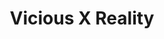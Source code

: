 ---
layout:    post
category:  photos
title:     Vicious X Reality
location:  Bielsko-Biała
thumb:     https://s3.eu-central-1.amazonaws.com/keepthismoment/11.03.2017.viciousxreality/IMG_2718.jpg
width:     990
sets:
           - band_name: Vicious X Reality
             photos:
               - https://s3.eu-central-1.amazonaws.com/keepthismoment/11.03.2017.viciousxreality/IMG_2718.jpg
               - https://s3.eu-central-1.amazonaws.com/keepthismoment/11.03.2017.viciousxreality/IMG_2737.jpg
               - https://s3.eu-central-1.amazonaws.com/keepthismoment/11.03.2017.viciousxreality/IMG_2727.jpg
               - https://s3.eu-central-1.amazonaws.com/keepthismoment/11.03.2017.viciousxreality/IMG_2725.jpg
               - https://s3.eu-central-1.amazonaws.com/keepthismoment/11.03.2017.viciousxreality/IMG_2733.jpg
               - https://s3.eu-central-1.amazonaws.com/keepthismoment/11.03.2017.viciousxreality/IMG_2730.jpg
               - https://s3.eu-central-1.amazonaws.com/keepthismoment/11.03.2017.viciousxreality/IMG_2728.jpg
               - https://s3.eu-central-1.amazonaws.com/keepthismoment/11.03.2017.viciousxreality/IMG_2731.jpg
               - https://s3.eu-central-1.amazonaws.com/keepthismoment/11.03.2017.viciousxreality/IMG_2738.jpg
               - https://s3.eu-central-1.amazonaws.com/keepthismoment/11.03.2017.viciousxreality/IMG_2734.jpg
               - https://s3.eu-central-1.amazonaws.com/keepthismoment/11.03.2017.viciousxreality/IMG_2740.jpg
               - https://s3.eu-central-1.amazonaws.com/keepthismoment/11.03.2017.viciousxreality/IMG_2726.jpg
               - https://s3.eu-central-1.amazonaws.com/keepthismoment/11.03.2017.viciousxreality/IMG_2742.jpg
               - https://s3.eu-central-1.amazonaws.com/keepthismoment/11.03.2017.viciousxreality/IMG_2743.jpg
               - https://s3.eu-central-1.amazonaws.com/keepthismoment/11.03.2017.viciousxreality/IMG_2747.jpg
               - https://s3.eu-central-1.amazonaws.com/keepthismoment/11.03.2017.viciousxreality/IMG_2749.jpg
               - https://s3.eu-central-1.amazonaws.com/keepthismoment/11.03.2017.viciousxreality/IMG_2750.jpg
               - https://s3.eu-central-1.amazonaws.com/keepthismoment/11.03.2017.viciousxreality/IMG_2724.jpg
               - https://s3.eu-central-1.amazonaws.com/keepthismoment/11.03.2017.viciousxreality/IMG_2751.jpg
               - https://s3.eu-central-1.amazonaws.com/keepthismoment/11.03.2017.viciousxreality/IMG_2756.jpg

---